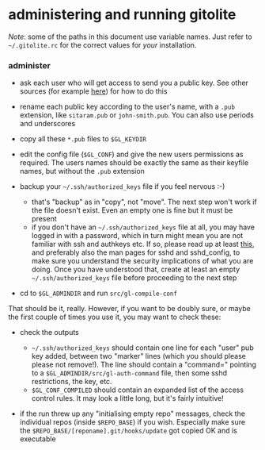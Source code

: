 # administering and running gitolite

*Note*: some of the paths in this document use variable names.  Just refer to
`~/.gitolite.rc` for the correct values for *your* installation.

### administer

  * ask each user who will get access to send you a public key.  See other
    sources (for example
    [here](http://sitaramc.github.com/0-installing/2-access-gitolite.html#generating_a_public_key))
    for how to do this

  * rename each public key according to the user's name, with a `.pub`
    extension, like `sitaram.pub` or `john-smith.pub`.  You can also use
    periods and underscores

  * copy all these `*.pub` files to `$GL_KEYDIR`

  * edit the config file (`$GL_CONF`) and give the new users permissions as
    required.  The users names should be exactly the same as their keyfile
    names, but without the `.pub` extension

  * backup your `~/.ssh/authorized_keys` file if you feel nervous :-)
      * that's "backup" as in "copy", not "move".  The next step won't work if
        the file doesn't exist.  Even an empty one is fine but it must be
        present
      * if you don't have an `~/.ssh/authorized_keys` file at all, you may
        have logged in with a password, which in turn might mean you are not
        familiar with ssh and authkeys etc.  If so, please read up at least
        [this](http://sitaramc.github.com/0-installing/9-gitolite-basics.html#IMPORTANT_overview_of_ssh),
        and preferably also the man pages for sshd and sshd\_config, to make
        sure you understand the security implications of what you are doing.
        Once you have understood that, create at least an empty
        `~/.ssh/authorized_keys` file before proceeding to the next step

  * cd to `$GL_ADMINDIR` and run `src/gl-compile-conf`

That should be it, really.  However, if you want to be doubly sure, or maybe
the first couple of times you use it, you may want to check these:

  * check the outputs

      * `~/.ssh/authorized_keys` should contain one line for each "user" pub
        key added, between two "marker" lines (which you should please please
        not remove!).  The line should contain a "command=" pointing to a
        `$GL_ADMINDIR/src/gl-auth-command` file, then some sshd restrictions, the
        key, etc.
      * `$GL_CONF_COMPILED` should contain an expanded list of the access
        control rules.  It may look a little long, but it's fairly intuitive!

  * if the run threw up any "initialising empty repo" messages, check the
    individual repos (inside `$REPO_BASE`) if you wish.  Especially make sure
    the `$REPO_BASE/[reponame].git/hooks/update` got copied OK and is
    executable
